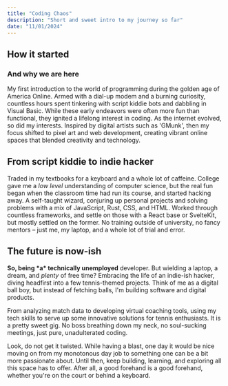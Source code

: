 ```yaml
---
title: "Coding Chaos"
description: "Short and sweet intro to my journey so far"
date: "11/01/2024"
---
```


## How it started

### And why we are here

My first introduction to the world of programming during the golden age of America Online. Armed with a dial-up modem and a burning curiosity, countless hours spent tinkering with script kiddie bots and dabbling in Visual Basic. While these early endeavors were often more fun than functional, they ignited a lifelong interest in coding. As the internet evolved, so did my interests. Inspired by digital artists such as 'GMunk', then my focus shifted to pixel art and web development, creating vibrant online spaces that blended creativity and technology.

## From script kiddie to indie hacker

Traded in my textbooks for a keyboard and a whole lot of caffeine. College gave me a _low level_ understanding of computer science, but the real fun began when the classroom time had run its course, and started hacking away. A self-taught wizard, conjuring up personal projects and solving problems with a mix of JavaScript, Rust, CSS, and HTML. Worked through countless frameworks, and settle on those with a React base or SvelteKit, but mostly settled on the former. No training outside of university, no fancy mentors – just me, my laptop, and a whole lot of trial and error.

## The future is now-ish

**So, being \*a\* technically unemployed** developer. But wielding a laptop, a dream, and _plenty_ of free time? Embracing the life of an indie-ish hacker, diving headfirst into a few tennis-themed projects. Think of me as a digital ball boy, but instead of fetching balls, I'm building software and digital products.

From analyzing match data to developing virtual coaching tools, using my tech skills to serve up some innovative solutions for tennis enthusiasts. It is a pretty sweet gig. No boss breathing down my neck, no soul-sucking meetings, just pure, unadulterated coding.

Look, do not get it twisted. While having a blast, one day it would be nice moving on from my monotonous day job to something one can be a bit more passionate about. Until then, keep building, learning, and exploring all this space has to offer. After all, a good forehand is a good forehand, whether you're on the court or behind a keyboard.

